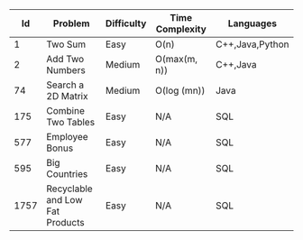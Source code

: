Id|Problem|Difficulty|Time Complexity|Languages
---|---|---|---|--
1|Two Sum|Easy|O(n)|C++,Java,Python
2|Add Two Numbers|Medium|O(max(m, n))|C++,Java
74|Search a 2D Matrix|Medium|O(log (mn))|Java
175|Combine Two Tables|Easy|N/A|SQL
577|Employee Bonus|Easy|N/A|SQL
595|Big Countries|Easy|N/A|SQL
1757|Recyclable and Low Fat Products|Easy|N/A|SQL
